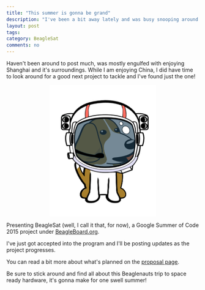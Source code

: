 ```yaml
---
title: "This summer is gonna be grand"
description: "I've been a bit away lately and was busy snooping around for my next project. Seems like it panned out."
layout: post
tags: 
category: BeagleSat 
comments: no
---
```



Haven't been around to post much, was mostly engulfed with enjoying Shanghai
and it's surroundings. While I am enjoying China, I did have time
to look around for a good next project to tackle and I've found just the one!


<img src="/images/doggenaut.png" alt="Doggenaut ready for orbit" 
    title="Ain't he awesome" style="width: 55%; display: block; 
    margin-left: auto; margin-right: auto;"/>



Presenting BeagleSat (well, I call it that, for now), a Google Summer of
Code 2015 project under [BeagleBoard.org](http://www.beagleboard.org).

I've just got accepted into the program and I'll be posting updates as the
project progresses.

You can read a bit more about what's planned on the [proposal page](http://www.google-melange.com/gsoc/proposal/public/google/gsoc2015/niko_visnjic/5629499534213120). 

Be sure to stick around and find all about this Beaglenauts trip to space ready hardware, it's gonna make for one swell summer! 
